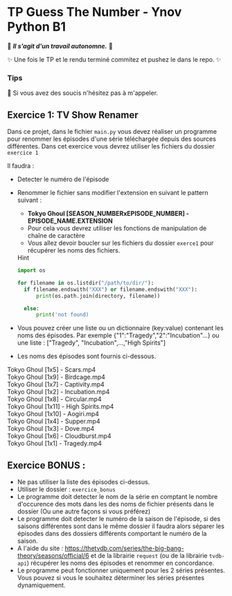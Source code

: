 # TP Guess The Number - Ynov Python B1

:see_no_evil: _**Il s'agit d'un travail autonomne.**_ :speak_no_evil:

:sparkles: Une fois le TP et le rendu terminé commitez et pushez le dans le repo. :sparkles:
  
### Tips   

:raising_hand: Si vous avez des soucis n'hésitez pas à m'appeler. 
 
 ## Exercice 1: TV Show Renamer
 
Dans ce projet, dans le fichier `main.py` vous devez réaliser un programme pour renommer les épisodes d'une série téléchargée depuis des sources différentes.
Dans cet exercice vous devrez utiliser les fichiers du dossier `exercice 1`


 Il faudra : 
- Detecter le numéro de l'épisode
- Renommer le fichier sans modifier l'extension en suivant le pattern suivant : 
  - **Tokyo Ghoul [SEASON_NUMBERxEPISODE_NUMBER] - EPISODE_NAME.EXTENSION** 
  - Pour cela vous devrez utiliser les fonctions de manipulation de chaîne de caractère
  - Vous allez devoir boucler sur les fichiers du dossier `exerce1` pour récupérer les noms des fichiers.

  <summary>Hint</summary>
  
  
  ```python
  import os

  for filename in os.listdir("/path/to/dir/"):
    if filename.endswith("XXX") or filename.endswith("XXX"): 
        print(os.path.join(directory, filename))

    else:
        print('not found)
  ```


 - Vous pouvez créer une liste ou un dictionnaire (key:value) contenant les noms des épisodes. Par exemple {"1":"Tragedy","2":"Incubation"...} ou une liste : ["Tragedy", "Incubation",...,"High Spirits"]
 - Les noms des épisodes sont fournis ci-dessous.


Tokyo Ghoul [1x5] - Scars.mp4  
Tokyo Ghoul [1x9] - Birdcage.mp4  
Tokyo Ghoul [1x7] - Captivity.mp4  
Tokyo Ghoul [1x2] - Incubation.mp4  
Tokyo Ghoul [1x8] - Circular.mp4    
Tokyo Ghoul [1x11] - High Spirits.mp4  
Tokyo Ghoul [1x10] - Aogiri.mp4  
Tokyo Ghoul [1x4] - Supper.mp4  
Tokyo Ghoul [1x3] - Dove.mp4  
Tokyo Ghoul [1x6] - Cloudburst.mp4  
Tokyo Ghoul [1x1] - Tragedy.mp4  


## Exercice BONUS : 

- Ne pas utiliser la liste des épisodes ci-dessus.
- Utiliser le dossier :  `exercice_bonus`
- Le programme doit detecter le nom de la série en comptant le nombre d'occurence des mots dans les des noms de fichier présents dans le dossier (Ou une autre façons si vous préférez)
- Le programme doit detecter le numéro de la saison de l'épisode, si des saisons différentes sont dans le même dossier il faudra alors séparer les épisodes dans des dossiers différents comportant le numéro de la saison.
- A l'aide du site : https://thetvdb.com/series/the-big-bang-theory/seasons/official/6 et de la librairie `request` (ou de la librairie `tvdb-api`) récupérer les noms des épisodes et renommer en concordance.
- Le programme peut fonctionner uniquement pour les 2 séries présentes. Vous pouvez si vous le souhaitez déterminer les séries présentes dynamiquement. 




